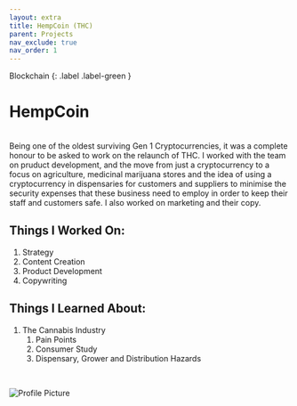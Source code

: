 ```yaml
---
layout: extra
title: HempCoin (THC)
parent: Projects
nav_exclude: true
nav_order: 1
---
```

Blockchain
{: .label .label-green }

# HempCoin 

<script type="text/javascript" src="https://files.coinmarketcap.com/static/widget/currency.js"></script><div class="coinmarketcap-currency-widget" data-currencyid="416" data-base="USD" data-secondary="" data-ticker="true" data-rank="true" data-marketcap="true" data-volume="true" data-stats="USD" data-statsticker="false"></div>
<br>
Being one of the oldest surviving Gen 1 Cryptocurrencies, it was a complete honour to be asked to work on the relaunch of THC. I worked with the team on pruduct development, and the move from just a cryptocurrency to a focus on agriculture, medicinal marijuana stores and the idea of using a cryptocurrency in dispensaries for customers and suppliers to minimise the security expenses that these business need to employ in order to keep their staff and customers safe. I also worked on marketing and their copy.
<br>

## Things I Worked On: 

1. Strategy
2. Content Creation
3. Product Development
4. Copywriting

## Things I Learned About:

1. The Cannabis Industry
	1. Pain Points
	2. Consumer Study
	3. Dispensary, Grower and Distribution Hazards

<br>


![Profile Picture](../../assets/images/hempcoin.png "HempCoin")
